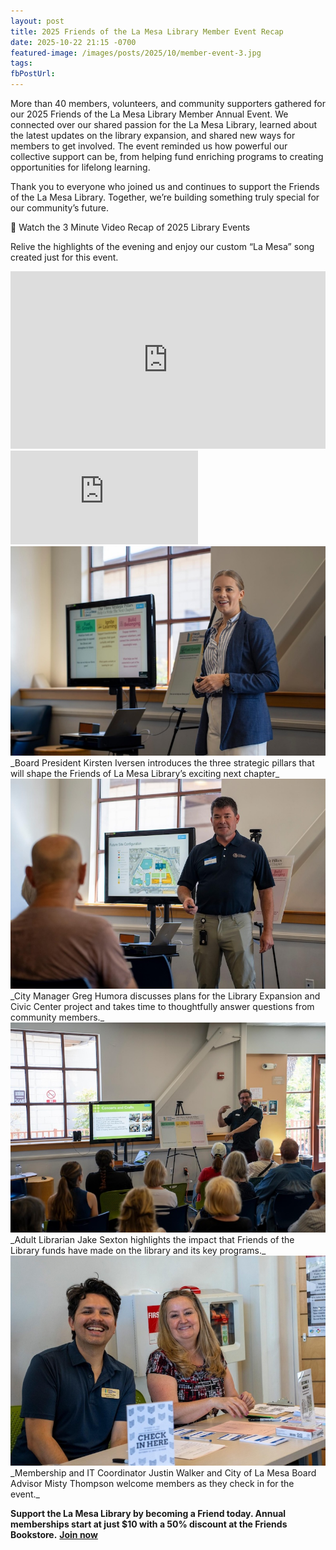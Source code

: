 ```yaml
---
layout: post
title: 2025 Friends of the La Mesa Library Member Event Recap
date: 2025-10-22 21:15 -0700
featured-image: /images/posts/2025/10/member-event-3.jpg
tags:
fbPostUrl:
---
```

More than 40 members, volunteers, and community supporters gathered for our 2025 Friends of the La Mesa Library Member Annual Event. We connected over our shared passion for the La Mesa Library, learned about the latest updates on the library expansion, and shared new ways for members to get involved. The event reminded us how powerful our collective support can be, from helping fund enriching programs to creating opportunities for lifelong learning.
<!--more-->
Thank you to everyone who joined us and continues to support the Friends of the La Mesa Library. Together, we’re building something truly special for our community’s future.

🎥 Watch the 3 Minute Video Recap of 2025 Library Events

Relive the highlights of the evening and enjoy our custom “La Mesa” song created just for this event.

<iframe
    style="width: 100%; height: auto; aspect-ratio: 560/315;"
    src="https://www.youtube.com/embed/GUsAECOeNSA?si=3v0fS5qAonVSQFT_"
    title="YouTube video player"
    frameborder="0"
    allow="accelerometer; autoplay; clipboard-write; encrypted-media; gyroscope; picture-in-picture; web-share" referrerpolicy="strict-origin-when-cross-origin"
    allowfullscreen></iframe>

<iframe
    src="https://docs.google.com/presentation/d/e/2PACX-1vTvPiJ-IzihhA7ZxjA7LKw5TBqeBH4CAYHVxwI7eA0AGRooC1Rz3V6fNARniX2bH5qUOX_mKH078olo/pubembed?start=false&loop=false&delayms=3000"
    frameborder="0"
    style="with: 100%; height: auto; aspect-ratio: 800/498;"
    allowfullscreen="true"
    mozallowfullscreen="true"
    webkitallowfullscreen="true"></iframe>

<img src="/images/posts/2025/10/member-event-3.jpg" alt="Board President Kirsten Iversen introduces the three strategic pillars that will shape the Friends of La Mesa Library’s exciting next chapter">
_Board President Kirsten Iversen introduces the three strategic pillars that will shape the Friends of La Mesa Library’s exciting next chapter_

<img src="/images/posts/2025/10/member-event-1.jpg" alt="City Manager Greg Humora discusses plans for the Library Expansion and Civic Center project and takes time to thoughtfully answer questions from community members.">
_City Manager Greg Humora discusses plans for the Library Expansion and Civic Center project and takes time to thoughtfully answer questions from community members._

<img src="/images/posts/2025/10/member-event-2.jpg" alt="Adult Librarian Jake Sexton highlights the impact that Friends of the Library funds have made on the library and its key programs.">
_Adult Librarian Jake Sexton highlights the impact that Friends of the Library funds have made on the library and its key programs._

<img src="/images/posts/2025/10/member-event-4.jpg" alt="Membership and IT Coordinator Justin Walker and City of La Mesa Board Advisor Misty Thompson welcome members as they check in for the event.">
_Membership and IT Coordinator Justin Walker and City of La Mesa Board Advisor Misty Thompson welcome members as they check in for the event._

**Support the La Mesa Library by becoming a Friend today. Annual memberships start at just $10 with a 50% discount at the Friends Bookstore.** [**Join now**](/support/membership)
